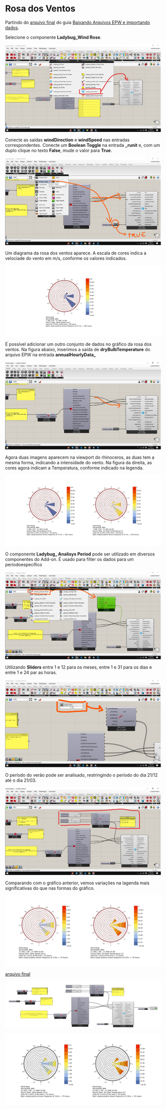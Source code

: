  # Rosa dos Ventos

Partindo do [arquivo final](../epw_arq/ladybug_epw.gh) do guia [Baixando Arquivos EPW e importando dados](../epw_arq/ladybug_epw.md).

Selecione o componente **Ladybug_Wind Rose**.

![wind rose 01](./windrose_01.jpg)

Conecte as saídas **windDirection** e **windSpeed** nas entradas correspondentes. Conecte um **Boolean Toggle** na entrada **_runit** e, com um duplo clique no texto **False**, mude o valor para **True**.

![wind rose 02](./windrose_02.jpg)

Um diagrama da rosa dos ventos aparece. A escala de cores indica a velociade do vento em m/s, conforme os valores indicados.

![wind rose 03](./windrose_03.jpg)

É possível adicionar um outro conjunto de dados no gráfico da rosa dos ventos. Na figura abaixo, inserimos a saída de **dryBulbTemperature** do arquivo EPW na entrada **annualHourlyData_**

![wind rose 04](./windrose_04.jpg)

Agora duas imagens aparecem na viewport do rhinoceros, as duas tem a mesma forma, indicando a intensidade do vento. Na figura da direita, as cores agora indicam a Temperatura, conforme indicado na legenda.

![wind rose 05](./windrose_05.jpg)

O componente **Ladybug_ Analisys Period** pode ser utilizado em diversos componentes do Add-on. É usado para filter os dados para um períodoespecífico

![wind rose 06](./windrose_06.jpg)

Utilizando **Sliders** entre 1 e 12 para os meses, entre 1 e 31 para os dias e entre 1 e 24 par as horas.

![wind rose 07](./windrose_07.jpg)

O período do verão pode ser analisado, restringindo o período do dia 21/12 até o dia 21/03. 

![wind rose 08](./windrose_08.jpg)

Comparando com o gráfico anterior, vemos variações na lagenda mais significativas do que nas formas do gráfico.

![wind rose 09](./windrose_09.jpg)

[arquivo final](./rosaDosVentos.gh)

![gh final](./rosaDosventosFinal.png)

![rhino final](./windrose_rhino_final.jpg)